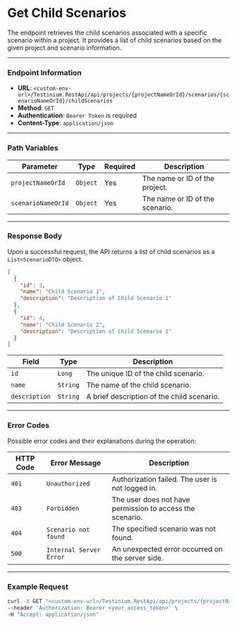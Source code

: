 # Get Child Scenarios

The endpoint retrieves the child scenarios associated with a specific scenario within a project. It provides a list of child scenarios based on the given project and scenario information.

***

### Endpoint Information

* **URL**: `<custom-env-url>/Testinium.RestApi/api/projects/{projectNameOrId}/scenarios/{scenarioNameOrId}/childScenarios`
* **Method**: `GET`
* **Authentication**: `Bearer Token` is required
* **Content-Type**: `application/json`

***

### Path Variables

| Parameter          | Type     | Required | Description                     |
| ------------------ | -------- | -------- | ------------------------------- |
| `projectNameOrId`  | `Object` | Yes      | The name or ID of the project.  |
| `scenarioNameOrId` | `Object` | Yes      | The name or ID of the scenario. |

***

### Response Body

Upon a successful request, the API returns a list of child scenarios as a `List<ScenarioDTO>` object.

```json
[
  {
    "id": 3,
    "name": "Child Scenario 1",
    "description": "Description of Child Scenario 1"
  },
  {
    "id": 4,
    "name": "Child Scenario 2",
    "description": "Description of Child Scenario 2"
  }
]
```

| Field         | Type     | Description                                |
| ------------- | -------- | ------------------------------------------ |
| `id`          | `Long`   | The unique ID of the child scenario.       |
| `name`        | `String` | The name of the child scenario.            |
| `description` | `String` | A brief description of the child scenario. |

***

### Error Codes

Possible error codes and their explanations during the operation:

| HTTP Code | Error Message           | Description                                               |
| --------- | ----------------------- | --------------------------------------------------------- |
| `401`     | `Unauthorized`          | Authorization failed. The user is not logged in.          |
| `403`     | `Forbidden`             | The user does not have permission to access the scenario. |
| `404`     | `Scenario not found`    | The specified scenario was not found.                     |
| `500`     | `Internal Server Error` | An unexpected error occurred on the server side.          |

***

### Example Request

```bash
curl -X GET "<custom-env-url>/Testinium.RestApi/api/projects/{projectNameOrId}/scenarios/{scenarioNameOrId}/childScenarios" \
--header 'Authorization: Bearer <your_access_token>' \
-H "Accept: application/json"
```
